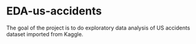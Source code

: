# EDA-us-accidents
The goal of the project is to do exploratory data analysis of US accidents dataset imported from Kaggle.
